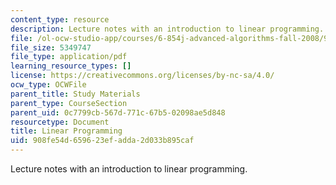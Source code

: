 ```yaml
---
content_type: resource
description: Lecture notes with an introduction to linear programming.
file: /ol-ocw-studio-app/courses/6-854j-advanced-algorithms-fall-2008/908fe54d659623efadda2d033b895caf_notes_lp.pdf
file_size: 5349747
file_type: application/pdf
learning_resource_types: []
license: https://creativecommons.org/licenses/by-nc-sa/4.0/
ocw_type: OCWFile
parent_title: Study Materials
parent_type: CourseSection
parent_uid: 0c7799cb-567d-771c-67b5-02098ae5d848
resourcetype: Document
title: Linear Programming
uid: 908fe54d-6596-23ef-adda-2d033b895caf
---
```

Lecture notes with an introduction to linear programming.